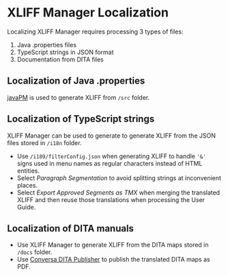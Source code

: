# XLIFF Manager Localization

Localizing XLIFF Manager requires processing 3 types of files:

1. Java .properties files
2. TypeScript strings in JSON format
3. Documentation from DITA files

## Localization of Java .properties

[javaPM](https://www.maxprograms.com/products/javapm.html) is used to generate XLIFF from `/src` folder.

## Localization of TypeScript strings

XLIFF Manager can be used to generate to generate XLIFF from the JSON files stored in `/i18n` folder.

- Use `/i189/filterConfig.json` when generating XLIFF to handle `'&'` signs used in menu names as regular characters instead of HTML entities.
- Select *Paragraph Segmentation* to avoid splitting strings at inconvenient places.
- Select *Export Approved Segments as TMX* when merging the translated XLIFF and then reuse those translations when processing the User Guide.

## Localization of DITA manuals

- Use XLIFF Manager to generate XLIFF from the DITA maps stored in `/docs` folder.
- Use [Conversa DITA Publisher](https://www.maxprograms.com/products/conversa.html) to publish the translated DITA maps as PDF.
